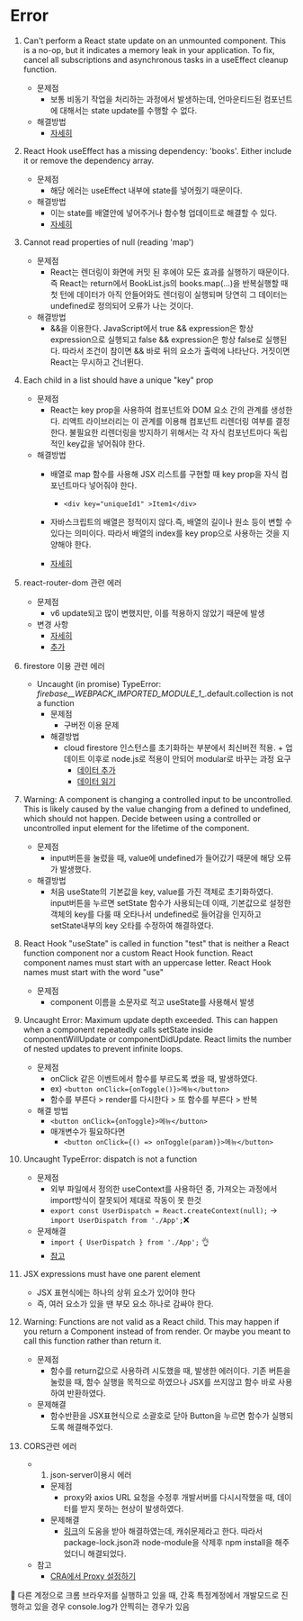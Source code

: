 # Error

1. Can't perform a React state update on an unmounted component. This is a no-op, but it indicates a memory leak in your application. To fix, cancel all subscriptions and asynchronous tasks in a useEffect cleanup function.

    - 문제점
        - 보통 비동기 작업을 처리하는 과정에서 발생하는데, 언마운티드된 컴포넌트에 대해서는 state update를 수행할 수 없다.
    - 해결방법
        - [자세히](https://velog.io/@ohgoodkim/-%EC%97%90%EB%9F%AC%EB%85%B8%ED%8A%B8-Cant-perform-a-React-state-update-on-an-unmounted-component)

2. React Hook useEffect has a missing dependency: 'books'. Either include it or remove the dependency array.

    - 문제점
        - 해당 에러는 useEffect 내부에 state를 넣어줬기 때문이다.
    - 해결방법
        - 이는 state를 배열안에 넣어주거나 함수형 업데이트로 해결할 수 있다.
        - [자세히](https://kyounghwan01.github.io/blog/React/exhaustive-deps-warning/#_1-useeffect%E1%84%82%E1%85%A2-state%E1%84%85%E1%85%B3%E1%86%AF-%E1%84%82%E1%85%A5%E1%87%82%E1%84%8B%E1%85%A5%E1%84%8C%E1%85%AE%E1%86%B7)

3. Cannot read properties of null (reading 'map')
    - 문제점
        - React는 렌더링이 화면에 커밋 된 후에야 모든 효과를 실행하기 때문이다. 즉 React는 return에서 BookList.js의 books.map(...)을 반복실행할 때 첫 턴에 데이터가 아직 안들어와도 렌더링이 실행되며 당연히 그 데이터는 undefined로 정의되어 오류가 나는 것이다.
    - 해결방법
        - &&을 이용한다. JavaScript에서 true && expression은 항상 expression으로 실행되고 false && expression은 항상 false로 실행된다. 따라서 조건이 참이면 && 바로 뒤의 요소가 출력에 나타난다. 거짓이면 React는 무시하고 건너뛴다. 
4. Each child in a list should have a unique "key" prop

    - 문제점
        - React는 key prop을 사용하여 컴포넌트와 DOM 요소 간의 관계를 생성한다. 리액트 라이브러리는 이 관계를 이용해 컴포넌트 리렌더링 여부를 결정한다. 불필요한 리렌더링을 방지하기 위해서는 각 자식 컴포넌트마다 독립적인 key값을 넣어줘야 한다.
    - 해결방법
        - 배열로 map 함수를 사용해 JSX 리스트를 구현할 때 key prop을 자식 컴포넌트마다 넣어줘야 한다.
            - ``<div key="uniqueId1" >Item1</div>``

        - 자바스크립트의 배열은 정적이지 않다.즉, 배열의 길이나 원소 등이 변할 수 있다는 의미이다. 따라서 배열의 index를 key prop으로 사용하는 것을 지양해야 한다.
        - [자세히](https://crong-dev.tistory.com/47)

5. react-router-dom 관련 에러
    - 문제점
        - v6 update되고 많이 변했지만, 이를 적용하지 않았기 때문에 발생
    - 변경 사항
        - [자세히](https://velog.io/@ksmfou98/React-Router-v6-%EC%97%85%EB%8D%B0%EC%9D%B4%ED%8A%B8-%EC%A0%95%EB%A6%AC)
        - [추가](https://blog.woolta.com/categories/1/posts/211)

6. firestore 이용 관련 에러
    - Uncaught (in promise) TypeError: _firebase__WEBPACK_IMPORTED_MODULE_1__.default.collection is not a function
        - 문제점
            - 구버전 이용 문제
        - 해결방법
            - cloud firestore 인스턴스를 초기화하는 부분에서 최신버전 적용. + 업데이트 이후로 node.js로 적용이 안되어 modular로 바꾸는 과정 요구
                - [데이터 추가](https://firebase.google.com/docs/firestore/manage-data/add-data)
                - [데이터 읽기](https://modularfirebase.web.app/common-use-cases/firestore/)

7. Warning: A component is changing a controlled input to be uncontrolled. This is likely caused by the value changing from a defined to undefined, which should not happen. Decide between using a controlled or uncontrolled input element for the lifetime of the component.
    - 문제점
        -  input버튼을 눌렀을 때, value에 undefined가 들어갔기 때문에 해당 오류가 발생했다. 
    - 해결방법
        - 처음 useState의 기본값을 key, value를 가진 객체로 초기화하였다. input버튼을 누르면 setState 함수가 사용되는데 이때, 기본값으로 설정한 객체의 key를 다룰 때 오타나서 undefined로 들어감을 인지하고 setState내부의 key 오타를 수정하여 해결하였다.

8. React Hook "useState" is called in function "test" that is neither a React function component nor a custom React Hook function. React component names must start with an uppercase letter. React Hook names must start with the word "use"
    - 문제점
        - component 이름을 소문자로 적고 useState를 사용해서 발생

9. Uncaught Error: Maximum update depth exceeded. This can happen when a component repeatedly calls setState inside componentWillUpdate or componentDidUpdate. React limits the number of nested updates to prevent infinite loops.
    - 문제점
        - onClick 같은 이벤트에서 함수를 부르도록 썼을 때, 발생하였다.
        - ex) `` <button onClick={onToggle()}>메뉴</button> ``
        - 함수를 부른다 > render를 다시한다 > 또 함수를 부른다 > 반복
    - 해결 방법
        - ``<button onClick={onToggle}>메뉴</button>``
        - 매개변수가 필요하다면
            - ``<button onClick={() => onToggle(param)}>메뉴</button>``
10. Uncaught TypeError: dispatch is not a function
    - 문제점
        - 외부 파일에서 정의한 useContext를 사용하던 중, 가져오는 과정에서 import방식이 잘못되어 제대로 작동이 못 한것
        - ``export const UserDispatch = React.createContext(null);`` -> ``import UserDispatch from './App';``❌
    - 문제해결
        - ``import { UserDispatch } from './App';`` 👌
        - [참고](https://ljh86029926.gitbook.io/coding-apple-react/undefined/import-export)

11. JSX expressions must have one parent element
    - JSX 표현식에는 하나의 상위 요소가 있어야 한다
    - 즉, 여러 요소가 있을 땐 부모 요소 하나로 감싸야 한다.

12. Warning: Functions are not valid as a React child. This may happen if you return a Component instead of <Component /> from render. Or maybe you meant to call this function rather than return it.
    - 문제점
        - 함수를 return값으로 사용하려 시도했을 때, 발생한 에러이다. 기존 버튼을 눌렀을 때, 함수 실행을 목적으로 하였으나 JSX를 쓰지않고 함수 바로 사용하여 반환하였다.
    - 문제해결
        - 함수반환을 JSX표현식으로 소괄호로 닫아 Button을 누르면 함수가 실행되도록 해결해주었다.

13. CORS관련 에러  
    - 1. json-server이용시 에러
        - 문제점
            - proxy와 axios URL 요청을 수정후 개발서버를 다시시작했을 때, 데이터를 받지 못하는 현상이 발생하였다.
        - 문제해결
            - [링크](https://stackoverflow.com/questions/48291950/proxy-not-working-for-react-and-node)의 도움을 받아 해결하였는데, 캐쉬문제라고 한다. 따라서 package-lock.json과 node-module을 삭제후 npm install을 해주었더니 해결되었다.
    - 참고
        - [CRA에서 Proxy 설정하기](https://biio-studying.tistory.com/238)

🧨 다른 계정으로 크롬 브라우저를 실행하고 있을 때, 간혹 특정계정에서 개발모드로 진행하고 있을 경우 console.log가 안찍히는 경우가 있음
